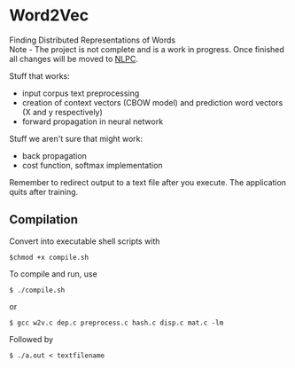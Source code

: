 # Word2Vec
Finding Distributed Representations of Words<br>
Note - The project is not complete and is a work in progress. Once finished all changes will be moved to [NLPC](https://github.com/aditeyabaral/NLPC).

Stuff that works: <br>
* input corpus text preprocessing
* creation of context vectors (CBOW model) and prediction word vectors (X and y respectively)
* forward propagation in neural network

Stuff we aren't sure that might work: <br>
* back propagation
* cost function, softmax implementation

Remember to redirect output to a text file after you execute. The application quits after training.
 
## Compilation

Convert into executable shell scripts with<br>

```
$chmod +x compile.sh
```

To compile and run, use 
```
$ ./compile.sh
```
or 
```
$ gcc w2v.c dep.c preprocess.c hash.c disp.c mat.c -lm
```

Followed by

```
$ ./a.out < textfilename 
```


